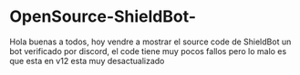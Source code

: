 # OpenSource-ShieldBot-
Hola buenas a todos, hoy vendre a mostrar el source code de ShieldBot un bot verificado por discord, el code tiene muy pocos fallos pero lo malo es que esta en v12 esta muy desactualizado
